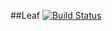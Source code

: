 ##Leaf
[![Build Status](https://travis-ci.com/leaf-app/leaf.svg?branch=master)](https://travis-ci.com/leaf-app/leaf)